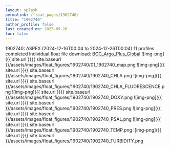 ```yaml
---
layout: splash
permalink: /float_pages/1902740/
title: "1902740"
author_profile: false
last_created_on: 2025-09-26
toc: false
---
```

 
1902740: ASPEX (2024-12-16T00:04 to 2024-12-26T00:04)
11 profiles completed
Individual float file download: [BGC_Argo_Plus_Global](https://ftp.soest.hawaii.edu/bgc_argo_plus/Individual_Floats/outliers_removed/1902740_Sprof_processed.nc)
![img-png]({{ site.url }}{{ site.baseurl }}/assets/images/float_figures/1902740/01_1902740_map.png
![img-png]({{ site.url }}{{ site.baseurl }}/assets/images/float_figures/1902740/1902740_CHLA.png
![img-png]({{ site.url }}{{ site.baseurl }}/assets/images/float_figures/1902740/1902740_CHLA_FLUORESCENCE.png
![img-png]({{ site.url }}{{ site.baseurl }}/assets/images/float_figures/1902740/1902740_DOXY.png
![img-png]({{ site.url }}{{ site.baseurl }}/assets/images/float_figures/1902740/1902740_PRES.png
![img-png]({{ site.url }}{{ site.baseurl }}/assets/images/float_figures/1902740/1902740_PSAL.png
![img-png]({{ site.url }}{{ site.baseurl }}/assets/images/float_figures/1902740/1902740_TEMP.png
![img-png]({{ site.url }}{{ site.baseurl }}/assets/images/float_figures/1902740/1902740_TURBIDITY.png
